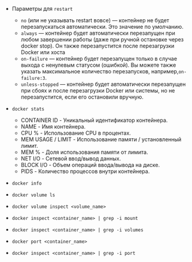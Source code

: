 - Параметры для `restart`
    - `no` (или не указывать restart вовсе) — контейнер не будет перезапускаться автоматически. Это значение по умолчанию.
    - `always` — контейнер будет автоматически перезапущен при любом завершении работы (даже при ручной остановке через docker stop). Он также перезапустится после перезагрузки Docker или хоста
    - `on-failure` — контейнер будет перезапущен только в случае выхода с ненулевым статусом (ошибкой). Вы можете также указать максимальное количество перезапусков, например,`on-failure:3`.
    - `unless-stopped` — контейнер будет автоматически перезапущен при сбоях и после перезагрузки Docker или системы, но не перезапустится, если его остановили вручную.

- `docker stats`
    - CONTAINER ID - Уникальный идентификатор контейнера.
    - NAME - Имя контейнера.
    - CPU % - Использование CPU в процентах.
    - MEM USAGE / LIMIT	- Использование памяти / установленный лимит.
    - MEM %	-   Доля использования памяти от лимита.
    - NET I/O - Сетевой ввод/вывод данных.
    - BLOCK I/O	- Объем операций ввода/вывода на диске.
    - PIDS	- Количество процессов внутри контейнера.

- `docker info`

- `docker volume ls`
- `docker volume inspect <volume_name>`
- `docker inspect <container_name> | grep -i mount`
- `docker inspect <container_name> | grep -i volumes`
- `docker port <container_name>`
- `docker inspect <container_name> | grep -i port`
